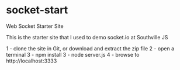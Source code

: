 socket-start
============

Web Socket Starter Site

This is the starter site that I used to demo socket.io at Southville JS

1 - clone the site in Git, or download and extract the zip file
2 - open a terminal 
3 - npm install
3 - node server.js
4 - browse to http://localhost:3333
